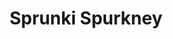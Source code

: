 ---
slug: sprunki-spurkney
title: Sprunki Spurkney
description: "Sprunki Spurkney is an exciting online game. Play for free directly in your browser!"
icon: /images/popular_mods/Sprunki Spurkney.png
url: https://wowtbc.net/sprunkin/spurkney/index.html
previewImage: /images/popular_mods/Sprunki Spurkney.png
type: popular mods

# SEO配置
seo:
  title: "Sprunki Spurkney - Play Free Online Game | Fun Browser Games"
  description: "Sprunki Spurkney - Play this fun online game for free in your browser. No download required!"
  ogImage: "/images/popular_mods/Sprunki Spurkney.png"
  keywords: "sprunki-spurkney, online game, browser game, free game, popular mods game, play online"

videoUrls:
  - https://www.youtube.com/embed/example1
  - https://www.youtube.com/embed/example2

whyPlay:
  title: "Why Play Sprunki Spurkney?"
  items:
    - "Immersive Gameplay: Sprunki Spurkney offers an engaging and immersive gaming experience that will keep you entertained for hours"
    - "Challenging Levels: Test your skills with increasingly difficult challenges and obstacles"
    - "Beautiful Graphics: Enjoy stunning visuals and smooth animations that bring the game world to life"
    - "Regular Updates: New content and features are added regularly to keep the game fresh and exciting"
    - "Free to Play: Experience all the fun without spending a penny"
    - "Community Features: Connect with other players, share strategies, and compete for high scores"
    - "Cross-Platform: Play on any device with a web browser, no downloads required"

features:
  title: "Key Features of Sprunki Spurkney"
  image: "/images/popular_mods/Sprunki Spurkney.png"
  items:
    - "Intuitive Controls: Easy to learn controls make Sprunki Spurkney accessible for players of all skill levels"
    - "Multiple Game Modes: Enjoy various gameplay options that provide different challenges and experiences"
    - "Character Customization: Personalize your gaming experience with unique characters and items"
    - "Achievement System: Complete special tasks to earn rewards and recognition"
    - "Leaderboards: Compete with players worldwide and see who can achieve the highest scores"

characteristics:
  title: "Game Characteristics"
  image: "/images/popular_mods/Sprunki Spurkney.png"
  items:
    - "Genre: Popular mods game with elements of strategy and skill"
    - "Difficulty: Suitable for both casual gamers and those seeking a challenge"
    - "Play Time: Quick sessions or extended gameplay, depending on your preference"
    - "Art Style: Vibrant and engaging visuals that enhance the gaming experience"
    - "Sound Design: Immersive audio that complements the gameplay perfectly"

info: "Sprunki Spurkney is an exciting online game that offers players a unique and engaging gaming experience. With its intuitive controls, stunning visuals, and challenging gameplay, Sprunki Spurkney provides hours of entertainment for players of all ages and skill levels. Whether you're looking for a quick gaming session during a break or an extended play session, Sprunki Spurkney delivers an immersive experience that will keep you coming back for more. The game features multiple levels of increasing difficulty, ensuring that players are constantly challenged as they progress. With regular updates adding new content and features, Sprunki Spurkney remains fresh and exciting, providing endless entertainment options for its growing community of players."

howToPlayIntro: "Welcome to Sprunki Spurkney! This guide will walk you through the basics and help you master the game. Whether you're a beginner or looking to improve your skills, these tips and instructions will enhance your gaming experience."

howToPlaySteps:
  - title: "Getting Started"
    description: "Begin your Sprunki Spurkney adventure by familiarizing yourself with the controls. Use your keyboard or mouse to navigate through the game interface. The tutorial will guide you through the basic mechanics and help you understand the objectives."
  - title: "Understanding the Objectives"
    description: "In Sprunki Spurkney, your main goal is to progress through levels by completing specific objectives. Each level presents unique challenges that require different strategies and approaches."
  - title: "Mastering the Controls"
    description: "Practice using the controls to improve your precision and reaction time. Sprunki Spurkney requires quick reflexes and strategic thinking to overcome obstacles and defeat opponents."
  - title: "Utilizing Power-ups"
    description: "Collect power-ups throughout the game to enhance your abilities and overcome difficult challenges. Each power-up offers unique advantages that can be crucial for success."
  - title: "Developing Strategies"
    description: "As you progress in Sprunki Spurkney, develop effective strategies for different scenarios. Analyze patterns, anticipate challenges, and adapt your approach to maximize your performance."

faq:
  title: "Frequently Asked Questions about Sprunki Spurkney"
  items:
    - question: "Is Sprunki Spurkney free to play?"
      answer: "Yes, Sprunki Spurkney is completely free to play directly in your web browser. No downloads or purchases are required to enjoy the full game experience."
    - question: "Can I play Sprunki Spurkney on mobile devices?"
      answer: "Yes, Sprunki Spurkney is optimized for both desktop and mobile play. You can enjoy the game on any device with a web browser and internet connection."
    - question: "Are there any in-game purchases?"
      answer: "While Sprunki Spurkney is free to play, there may be optional in-game purchases available for cosmetic items or additional features that don't affect core gameplay."
    - question: "How often is Sprunki Spurkney updated?"
      answer: "The developers regularly update Sprunki Spurkney with new content, features, and improvements based on player feedback and game performance."
    - question: "Can I play Sprunki Spurkney offline?"
      answer: "Currently, Sprunki Spurkney requires an internet connection to play as it's a browser-based online game."
    - question: "Is Sprunki Spurkney suitable for children?"
      answer: "Yes, Sprunki Spurkney is designed to be family-friendly and suitable for players of all ages."
    - question: "How do I report bugs or issues?"
      answer: "If you encounter any problems while playing Sprunki Spurkney, you can report them through the game's support page or contact the developers directly through their website."
    - question: "Still Have Questions?"
      answer: "If you have additional questions about Sprunki Spurkney that aren't covered in this FAQ, please visit our support center or contact our customer service team for assistance."
---